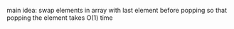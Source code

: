 main idea: swap elements in array with last element before popping so that popping the element takes O(1) time
